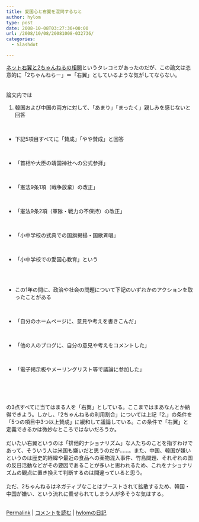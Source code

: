 ```yaml
---
title: 愛国心と右翼を混同するなと
author: hylom
type: post
date: 2008-10-08T03:27:36+00:00
url: /2008/10/08/20081008-032736/
categories:
  - Slashdot

---
```

 [ネット右翼と2ちゃんねるの相関][1]というタレコミがあったのだが、この論文は恣意的に「2ちゃんねらー」＝「右翼」としているような気がしてならない。  
</br>   
論文内では</br> 

  1. 韓国および中国の両方に対して、「あまり」「まったく」親しみを感じないと回答 

</br> 

  * 下記5項目すべてに「賛成」「やや賛成」と回答 
</br> 

  * 「首相や大臣の靖国神社への公式参拝」 

</br> 

  * 「憲法9条1項（戦争放棄）の改正」 
</br> 

  * 「憲法9条2項（軍隊・戦力の不保持）の改正」 
</br> 

  * 「小中学校の式典での国旗掲揚・国歌斉唱」 
</br> 

  * 「小中学校での愛国心教育」という 
</br>  
</br> 

  * この1年の間に、政治や社会の問題について下記のいずれかのアクションを取ったことがある 
</br> 

  * 「自分のホームページに、意見や考えを書きこんだ」 

</br> 

  * 「他の人のブログに、自分の意見や考えをコメントした」 
</br> 

  * 「電子掲示板やメーリングリスト等で議論に参加した」 
</br>  
</br>  
</br>  
</br>   
の3点すべてに当てはまる人を「右翼」としている。ここまではまあなんとか納得できよう。しかし、「2ちゃんねるの利用割合」については上記「2.」の条件を「5つの項目中3つ以上賛成」に緩和して議論している。この条件で「右翼」と定義できるかは微妙なところではないだろうか。</br>  
</br>   
だいたい右翼というのは「排他的ナショナリズム」な人たちのことを指すわけであって、そういう人は米国も嫌いだと思うのだが……。また、中国、韓国が嫌いというのは歴史的経緯や最近の食品への薬物混入事件、竹島問題、それぞれの国の反日活動などがその要因であることが多いと思われるため、これをナショナリズムの観点に置き換えて判断するのは間違っていると思う。</br>  
</br>   
ただ、2ちゃんねるはネガティブなことはブーストされて拡散するため、韓国・中国が嫌い、という流れに乗せられてしまう人が多そうな気はする。</br>  
</br> 

   [Permalink][2] |    [コメントを読む][3] |    [hylomの日記][4] 

</br>

 [1]: http://slashdot.jp/firehose.pl?op=view&id=37006
 [2]: http://slashdot.jp/~hylom/journal/454622
 [3]: http://slashdot.jp/~hylom/journal/454622#acomments
 [4]: http://slashdot.jp/~hylom/journal/